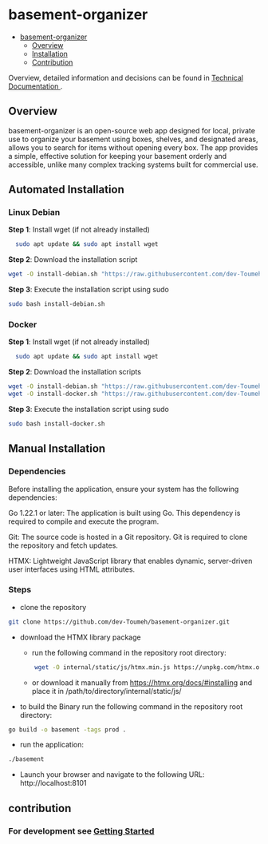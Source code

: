 
# basement-organizer
- [basement-organizer](#basement-organizer)
  - [Overview](#overview)
  - [Installation](#Installation)
  - [Contribution](#contribution)

Overview, detailed information and decisions can be found in [ Technical Documentation ](docs/Technical_Documentation.md).

## Overview
  basement-organizer is an open-source web app designed for local,
   private use to organize your basement using boxes, shelves, and designated areas,
   allows you to search for items without opening every box.
   The app provides a simple, effective solution for keeping your basement orderly and accessible,
   unlike many complex tracking systems built for commercial use.

## Automated Installation
### Linux Debian
 **Step 1**: Install wget (if not already installed)
```bash
  sudo apt update && sudo apt install wget
```
 **Step 2**: Download the installation script
```bash
wget -O install-debian.sh "https://raw.githubusercontent.com/dev-Toumeh/basement-organizer/dev/scripts/install-debian.sh"
```
 **Step 3**: Execute the installation script using sudo
```bash
sudo bash install-debian.sh
```

### Docker
 **Step 1**: Install wget (if not already installed)
```bash
  sudo apt update && sudo apt install wget
```
 **Step 2**: Download the installation scripts
```bash
wget -O install-debian.sh "https://raw.githubusercontent.com/dev-Toumeh/basement-organizer/dev/scripts/install-debian.sh"
wget -O install-docker.sh "https://raw.githubusercontent.com/dev-Toumeh/basement-organizer/dev/scripts/install-docker.sh"
```
 **Step 3**: Execute the installation script using sudo
```bash
sudo bash install-docker.sh
```
## Manual Installation
### Dependencies

Before installing the application, ensure your system has the following dependencies:

Go 1.22.1 or later: The application is built using Go. This dependency is required to compile and execute the program.

Git: The source code is hosted in a Git repository. Git is required to clone the repository and fetch updates.

HTMX: Lightweight JavaScript library that enables dynamic, server-driven user interfaces using HTML attributes.

### Steps


- clone the repository
```bash
git clone https://github.com/dev-Toumeh/basement-organizer.git
```
- download the HTMX library package
   - run the following command in the repository root directory:
    ```bash
        wget -O internal/static/js/htmx.min.js https://unpkg.com/htmx.org@2.0.4/dist/htmx.min.js
    ```
   - or download it manually from https://htmx.org/docs/#installing and place it in /path/to/directory/internal/static/js/

- to build the Binary run the following command in the repository root directory:
```bash
go build -o basement -tags prod .
```
- run the application:
```bash
./basement
```
- Launch your browser and navigate to the following URL:
http://localhost:8101

## contribution
### For development see [Getting Started](docs/getting_started.md)

